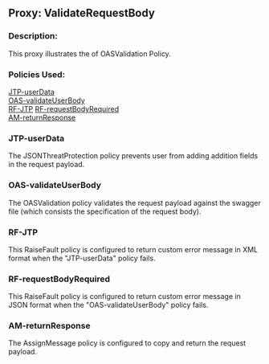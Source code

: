 ## Proxy: ValidateRequestBody  

### Description:   
This proxy illustrates the of OASValidation Policy.

### Policies Used:  
[JTP-userData](#JTP-userData)  
[OAS-validateUserBody](#OAS-validateUserBody)  
[RF-JTP](#RF-JTP) 
[RF-requestBodyRequired](#RF-requestBodyRequired)  
[AM-returnResponse](#AM-returnResponse)   


 
### JTP-userData  
The JSONThreatProtection policy prevents user from adding addition fields in the request payload.

### OAS-validateUserBody  
The OASValidation policy validates the request payload against the swagger file (which consists the specification of the request body).

### RF-JTP  
This RaiseFault policy is configured to return custom error message in XML format when the "JTP-userData" policy fails.

### RF-requestBodyRequired  
This RaiseFault policy is configured to return custom error message in JSON format when the "OAS-validateUserBody" policy fails.

### AM-returnResponse   
The AssignMessage policy is configured to copy and return the request payload. 

